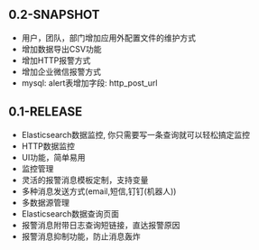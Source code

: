 ## 0.2-SNAPSHOT

* 用户，团队，部门增加应用外配置文件的维护方式
* 增加数据导出CSV功能
* 增加HTTP报警方式
* 增加企业微信报警方式
* mysql: alert表增加字段: http_post_url

## 0.1-RELEASE

* Elasticsearch数据监控, 你只需要写一条查询就可以轻松搞定监控
* HTTP数据监控
* UI功能，简单易用
* 监控管理
* 灵活的报警消息模板定制，支持变量
* 多种消息发送方式(email,短信,钉钉(机器人))
* 多数据源管理
* Elasticsearch数据查询页面
* 报警消息附带日志查询短链接，直达报警原因
* 报警消息抑制功能，防止消息轰炸